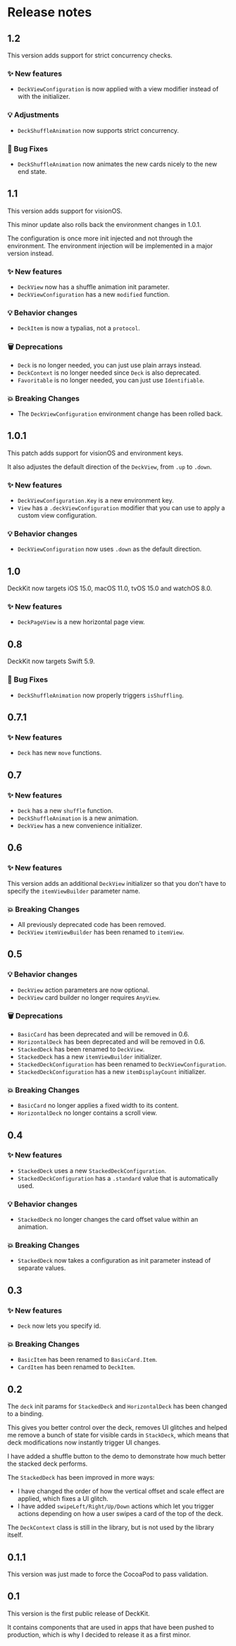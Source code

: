 # Release notes


## 1.2

This version adds support for strict concurrency checks.

### ✨ New features

* `DeckViewConfiguration` is now applied with a view modifier instead of with the initializer.

### 💡 Adjustments

* `DeckShuffleAnimation` now supports strict concurrency.

### 🐛 Bug Fixes

* `DeckShuffleAnimation` now animates the new cards nicely to the new end state.



## 1.1

This version adds support for visionOS.

This minor update also rolls back the environment changes in 1.0.1.

The configuration is once more init injected and not through the environment. The environment injection will be implemented in a major version instead.

### ✨ New features

* `DeckView` now has a shuffle animation init parameter.
* `DeckViewConfiguration` has a new `modified` function.

### 💡 Behavior changes

* `DeckItem` is now a typalias, not a `protocol`.

### 🗑️ Deprecations

* `Deck` is no longer needed, you can just use plain arrays instead.
* `DeckContext` is no longer needed since `Deck` is also deprecated.
* `Favoritable` is no longer needed, you can just use `Identifiable`.

### 💥 Breaking Changes

* The `DeckViewConfiguration` environment change has been rolled back.



## 1.0.1

This patch adds support for visionOS and environment keys.

It also adjustes the default direction of the ``DeckView``, from `.up` to `.down`.

### ✨ New features

* `DeckViewConfiguration.Key` is a new environment key.
* `View` has a `.deckViewConfiguration` modifier that you can use to apply a custom view configuration.

### 💡 Behavior changes

* `DeckViewConfiguration` now uses `.down` as the default direction.



## 1.0

DeckKit now targets iOS 15.0, macOS 11.0, tvOS 15.0 and watchOS 8.0.

### ✨ New features

* `DeckPageView` is a new horizontal page view.



## 0.8

DeckKit now targets Swift 5.9.

### 🐛 Bug Fixes

* `DeckShuffleAnimation` now properly triggers `isShuffling`.



## 0.7.1

### ✨ New features

* `Deck` has new `move` functions.



## 0.7

### ✨ New features

* `Deck` has a new `shuffle` function.
* `DeckShuffleAnimation` is a new animation.
* `DeckView` has a new convenience initializer.



## 0.6

### ✨ New features

This version adds an additional `DeckView` initializer so that you don't have to specify the `itemViewBuilder` parameter name.

### 💥 Breaking Changes

* All previously deprecated code has been removed.
* `DeckView` `itemViewBuilder` has been renamed to `itemView`.



## 0.5

### 💡 Behavior changes

* `DeckView` action parameters are now optional.
* `DeckView` card builder no longer requires `AnyView`.

### 🗑️ Deprecations

* `BasicCard` has been deprecated and will be removed in 0.6.
* `HorizontalDeck` has been deprecated and will be removed in 0.6.
* `StackedDeck` has been renamed to `DeckView`.
* `StackedDeck` has a new `itemViewBuilder` initializer.
* `StackedDeckConfiguration` has been renamed to `DeckViewConfiguration`.
* `StackedDeckConfiguration` has a new `itemDisplayCount` initializer.

### 💥 Breaking Changes

* `BasicCard` no longer applies a fixed width to its content.
* `HorizontalDeck` no longer contains a scroll view.



## 0.4

### ✨ New features

* `StackedDeck` uses a new `StackedDeckConfiguration`.
* `StackedDeckConfiguration` has a `.standard` value that is automatically used.

### 💡 Behavior changes

* `StackedDeck` no longer changes the card offset value within an animation.

### 💥 Breaking Changes

* `StackedDeck` now takes a configuration as init parameter instead of separate values.



## 0.3

### ✨ New features

* `Deck` now lets you specify id.

### 💥 Breaking Changes

* `BasicItem` has been renamed to `BasicCard.Item`.
* `CardItem` has been renamed to `DeckItem`.



## 0.2

The `deck` init params for `StackedDeck` and `HorizontalDeck` has been changed to a binding.

This gives you better control over the deck, removes UI glitches and helped me remove a bunch of state for visible cards in `StackDeck`, which means that deck modifications now instantly trigger UI changes. 

I have added a shuffle button to the demo to demonstrate how much better the stacked deck performs.

The `StackedDeck` has been improved in more ways:

* I have changed the order of how the vertical offset and scale effect are applied, which fixes a UI glitch.
* I have added `swipeLeft/Right/Up/Down` actions which let you trigger actions depending on how a user swipes a card of the top of the deck.

The `DeckContext` class is still in the library, but is not used by the library itself.



## 0.1.1

This version was just made to force the CocoaPod to pass validation. 



## 0.1

This version is the first public release of DeckKit. 

It contains components that are used in apps that have been pushed to production, which is why I decided to release it as a first minor.
